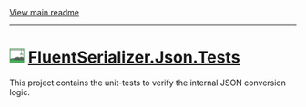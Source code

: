 ﻿[//]: # (Header)

<a href="https://github.com/Marvin-Brouwer/FluentSerializer#readme">
	View main readme
</a><hr/>
<h1>
	<img alt="icon" width="26" height="26"
		src="/docs/logo/Logo.json.optimized.svg" />
	<a href="/src/FluentSerializer.Json.Tests#readme">
		FluentSerializer.Json.Tests
	</a>
</h1>

[//]: # (Body)

This project contains the unit-tests to verify the internal JSON conversion logic.
